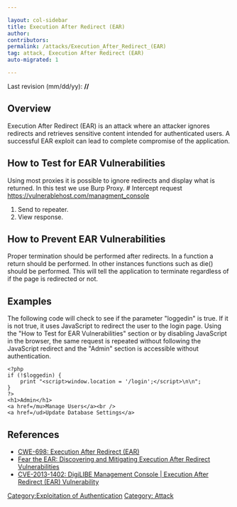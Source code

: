 ```yaml
---

layout: col-sidebar
title: Execution After Redirect (EAR)
author: 
contributors: 
permalink: /attacks/Execution_After_Redirect_(EAR)
tag: attack, Execution After Redirect (EAR)
auto-migrated: 1

---
```


Last revision (mm/dd/yy): **//**

## Overview

Execution After Redirect (EAR) is an attack where an attacker ignores
redirects and retrieves sensitive content intended for authenticated
users. A successful EAR exploit can lead to complete compromise of the
application.

## How to Test for EAR Vulnerabilities

Using most proxies it is possible to ignore redirects and display what
is returned. In this test we use Burp Proxy.
\# Intercept request <https://vulnerablehost.com/managment_console>

1.  Send to repeater.
2.  View response.

## How to Prevent EAR Vulnerabilities

Proper termination should be performed after redirects. In a function a
return should be performed. In other instances functions such as die()
should be performed. This will tell the application to terminate
regardless of if the page is redirected or not.

## Examples

The following code will check to see if the parameter "loggedin" is
true. If it is not true, it uses JavaScript to redirect the user to the
login page. Using the "How to Test for EAR Vulnerabilities" section or
by disabling JavaScript in the browser, the same request is repeated
without following the JavaScript redirect and the "Admin" section is
accessible without authentication.

    <?php
    if (!$loggedin) {
        print "<script>window.location = '/login';</script>\n\n";
    }
    ?>
    <h1>Admin</h1>
    <a href=/mu>Manage Users</a><br />
    <a href=/ud>Update Database Settings</a>

## References

  - [CWE-698: Execution After Redirect
    (EAR)](https://cwe.mitre.org/data/definitions/698.html)
  - [Fear the EAR: Discovering and Mitigating Execution After Redirect
    Vulnerabilities](http://cs.ucsb.edu/~bboe/public/pubs/fear-the-ear-ccs2011.pdf)
  - [CVE-2013-1402: DigiLIBE Management Console | Execution After
    Redirect (EAR)
    Vulnerability](https://nvd.nist.gov/vuln/detail/CVE-2013-1402)

[Category:Exploitation of
Authentication](Category:Exploitation_of_Authentication "wikilink")
[Category: Attack](Category:_Attack "wikilink")